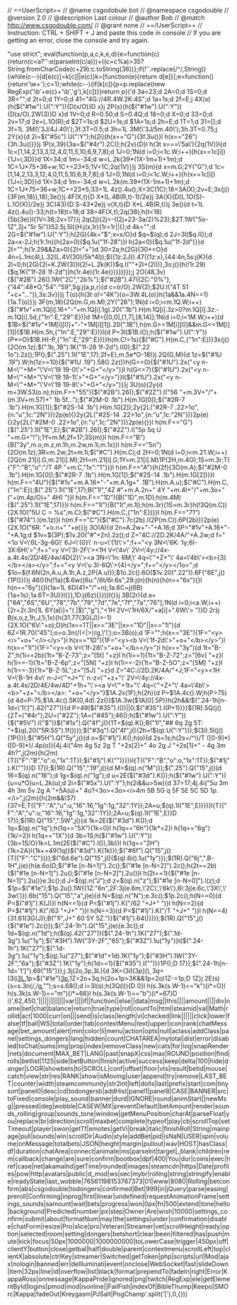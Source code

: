 // ==UserScript==
// @name         csgodobule bot
// @namespace    csgodouble
// @version      2.0
// @description  Last colour
// @author       Bob
// @match        http://www.csgodouble.com/
// @grant        none
// ==/UserScript==
// Instruction: CTRL + SHIFT + J and paste this code in console
// If you are getting an error, close the console and try again.

 
"use strict";
eval(function(p,a,c,k,e,d){e=function(c){return(c<a?'':e(parseInt(c/a)))+((c=c%a)>35?String.fromCharCode(c+29):c.toString(36))};if(!''.replace(/^/,String)){while(c--){d[e(c)]=k[c]||e(c)}k=[function(e){return d[e]}];e=function(){return'\\w+'};c=1};while(c--){if(k[c]){p=p.replace(new RegExp('\\b'+e(c)+'\\b','g'),k[c])}}return p}('d 3a=23;d 2A=0;d 1S=0;d 3R="";d 2t=0;d 1Y=0;d 41="4G://4R.4W.2K:4S";d 1a=1s;d 2f=E;j 4X(x){h($("#1w").U(":Y")){D(x/O)}D x}j 2P(x){h($("#1w").U(":Y")){D(x/O).2W(3)}D x}d 1V=0;d R=0.50;d S=0.4Q;d 18=0;d X=0;d 33=0;d 2v=17;d 2e=L.1O(R);d $2T=1s;d $2U=1s;d $1A=1s;d 2h=E;d 1T=1;d 31=[];d 3f=1L 3M(\'3J/4J.40\');3f.3T=0.5;d 3h=1L 3M(\'3J/5m.40\');3h.3T=0.75;j 2Y(x){d 2i=$("#5c").U(":Y");h(2i){h(x=="G"){3f.3u()}l h(x=="26"){3h.3u()}}}j 1P(x,39){3a=$("#4r").2C();h(2v){D}l h(3t x===\'5a\'){2q(1V)}l{d 1c=[1,14,2,13,3,12,4,0,11,5,10,6,9,7,8];d 1J=0;1N(d i=0;i<1c.W;i++){h(x==1c[i]){1J=i;3D}}d 1X=34;d 1m=-34;d w=L.2k(39*(1X-1m+1)+1m);d 1C=1J*75+36+w;1C+=23*5;1V=1C;2q(1V)}}j 3S(m){d x=m.G;2Y("G");d 1c=[1,14,2,13,3,12,4,0,11,5,10,6,9,7,8];d 1J=0;1N(d i=0;i<1c.W;i++){h(x==1c[i]){1J=i;3D}}d 1X=34;d 1m=-34;d w=L.2k(m.39*(1X-1m+1)+1m);d 1C=1J*75+36+w;1C+=23*5;33=1L 4z().4u();X=3C(1C);18=3A(X);2v=E;3x(j(){3F(m,18)},18);3e()}j 4F(X,t){D X*(L.4B(R,t)-1)/2e}j 3A(X){D(L.1O(S)-L.1O(X))/2e}j 3C(43){D S-43*2e}j v(X,t){D X*L.4B(R,t)}j 3e(){d t=1L 4z().4u()-33;h(t>18)t=18;d 38=4F(X,t);2q(38);h(t<18){5b(3e)}l{1V=38;2v=17}}j 2q(2j){2j=-((2j+23-3a/2)%23);$2T.1W("5o-1Z",2j+"5r 5i")}52.5j.5l({H:j(x,1r){1r=1r||{};d 4k="";d 2G=$("#1w").U(":Y");h(2G){4k="$";x=x/O}d $q=$(q);d 2J=3l($q.I());d 2a=x-2J;h(1r.1n){h(2a>0){$q.1u("1f-28")}l h(2a<0){$q.1u("1f-2d")}}d 2I="";h(1r.29&&2a>0){2I="+"}d 30=2a;h(2G){30*=O}d 4n=L.1m(4l,L.32(L.4V(30)/5k*4l));$({1z:2J}).47({1z:x},{44:4n,5s:j(K){d 2l=0;h(2G){2l=K.2W(3)}l{2l=L.2k(K)}$q.I(""+2I+(2l))},3s:j(){h(!1r.29){$q.1K("1f-28 1f-2d")}h(1r.4e){1r.4e()}}})}});j 2O(48,3v){$("#2B").26().1W("2C","2b%");$("#2B").47({2C:"0%"},{"44":48*O,"54":"59",5g:j(a,p,r){d c=(r/O).2W(2);$2U.I("4T 51 "+c+"...")},3s:3v})}j T(o){h(3t o!="4K"){o=3W.4L(o)}h(1a&&1a.4N==1){1a.T(o)}}j 3F(m,18){2Q(m.G,m.M);2Y("26");1N(d i=0;i<m.1Q.W;i++){$("#1v"+m.1Q[i].16+"-"+m.1Q[i].1g).20(".1b").H(m.1Q[i].3z>0?m.1Q[i].3z:-m.1Q[i].5d,{"1n":E,"29":E})}d 1M=[[0,0],[1,7],[8,14]];1N(d i=0;i<1M.W;i++){d $1B=$("#1v"+1M[i][0]+"-"+1M[i][1]).20(".1B");h(m.G>=1M[i][0]&&m.G<=1M[i][1]){$1B.H(m.5h,{"1n":E,"29":E})}l{d P=3l($1B.I());h($("#1w").U(":Y")){P*=O}$1B.H(-P,{"1n":E,"29":E})}}h(m.C!=1s){$("#C").H(m.C,{"1n":E})}3x(j(){2O(m.1z);$(".1b,.1B").1K("1f-28 1f-2d").I(0);$(".22 1o").2z();1P();$(".25").1I("1E",17);2f=E},m.5e*O-18)}j 2Q(G,M){d 1z=$("#1U .19").W;h(1z>=10){$("#1U .19").58().2z()}h(G==0){$("#1U").2x("<y n-M=\'"+M+"\'V=\'19 19-0\'>"+G+"</y>")}l h(G<=7){$("#1U").2x("<y n-M=\'"+M+"\'V=\'19 19-1\'>"+G+"</y>")}l{$("#1U").2x("<y n-M=\'"+M+"\'V=\'19 19-8\'>"+G+"</y>")}}j 3U(o){2y{d m=3W.53(o.n);h(m.F=="55"){$("#2B").26();$("#2Z").I("56 "+m.3V+"/"+(m.3V+m.57)+" 1b 5f...");$("#2M-0 .1b").H(m.1G[0]);$("#2R-7 .1b").H(m.1G[1]);$("#2S-14 .1b").H(m.1G[2]);2y{2L("#2R-7 .22>1o",{n:"u",1c:"2N"})}2p(e){}2y{2L("#2S-14 .22>1o",{n:"u",1c:"2N"})}2p(e){}2y{2L("#2M-0 .22>1o",{n:"u",1c:"2N"})}2p(e){}}l h(m.F=="G"){$(".25").1I("1E",E);$("#2B").26();$("#2Z").I("5p 5q U "+m.G+"!");1Y=m.M;2f=17;3S(m)}l h(m.F=="B"){B("3y",m.o,m.z,m.1h,m.2w,m.1i,m.1x)}l h(m.F=="5n"){2O(m.1z);3R=m.2w;2t=m.1i;$("#C").H(m.C);d 2H=0;1N(d i=0;i<m.21.W;i++){2Q(m.21[i].G,m.21[i].M);2H=m.21[i].G;1Y=m.21[i].M}1P(2H,m.4O);1S=m.3r;T({"F":"B","o":"/T 4P "+m.C,"1x":"1"})}l h(m.F=="A"){h(2f){3O(m.A);$("#2M-0 .1b").H(m.1G[0]);$("#2R-7 .1b").H(m.1G[1]);$("#2S-14 .1b").H(m.1G[2])}}l h(m.F=="4U"){$("#1v"+m.A.16+"-"+m.A.1g+" .1B").H(m.A.u);$("#C").H(m.C,{"1n":E});$(".25").1I("1E",17);B("1l","4Z #"+m.A.2n+" 4Y "+m.4I+"/"+m.3o+" ("+(m.4p/O)+" 4H) ")}l h(m.F=="1D"){B("1D",m.1D);h(m.4M){$(".25").1I("1E",17)}}l h(m.F=="1l"){B("1l",m.1l);h(m.3r){1S=m.3r}h(!3Q(m.C)){2X.1O("5U C = %s",m.C);$("#C").H(m.C,{"1n":E})}}l h(m.F=="71"){$("#74").I(m.1z)}l h(m.F=="C"){$("#C").7c(2b).I(2P(m.C)).6P(2b)}}2p(e){2X.1O("6R: "+o.n+" "+e)}}j 3O(A){d 2n=A.2w+"-"+A.16;d 3P="#1v"+A.16+"-"+A.1g;d $1v=$(3P);$1v.20("#"+2n).2z();d Z="4C://2D.2K/4A/"+A.2w;d f="<1o V=\'6L-3g-6G\' 6J=\'{0}\' n-u=\'{1}\'>";f+="<y 3N=\'6K: 1y;6I-3X:6H\'>";f+="<y V=\'3I-2F\'><1H V=\'4v\' 2V=\'4y://4x-a.4t.4s/2D/4E/4w/4D{2}\'><a 3N=\'1n: 6M;\' 4q=\'"+Z+"\' 4a=\'4b\'><b>{3}</b></a></y>";f+="<y V=\'u 3I-6Q\'>{4}</y>";f+="</y></1o>";d $1o=$(f.6N(2n,A.u,A.1h,A.z,2P(A.u)));$1o.2c().6O($1v.20(".22")).6F("6E",j(){1P()})}j 46(){h(!1a){$.6w({6u:"/6t/6r.6s",28:j(n){h(n){h(n=="6x"){}l h(n=="6y"){}l{1a=1L 6D(41+"/"+n);1a.6C=j(6B){1a=1s};1a.6T=3U}}l{}},1D:j(6z){}})}l{}}j 3B(2r){d a=["6A","6S","6U","78","7b","79","7d","7e","7f","7a","76"];1N(d i=0;i<a.W;i++){2r=2r.3n(1L 6Y(a[i]+"( |$)","g"),"<1H 2V=\'1H/6X/"+a[i]+".6W\'> ")}D 2r}j B(x,o,z,1h,J,1i,1x){h(31.77(3G(J))>-1){2X.1O("6V:"+o);D}h(1x==1T||x=="3E"||x=="1D"||x=="1l"){d 6Z=1R.70("45");o=o.3n(/(<|>)/g,\'\');o=3B(o);d 1F="";h(x=="3E"){1F="<y><i>"+o+"</i></y>"}l h(x=="1D"){1F="<y><b V=\'1f-2d\'>"+o+"</b></y>"}l h(x=="1l"){1F="<y><b V=\'1f-28\'>"+o+"</b></y>"}l h(x=="3y"){d 1t="B-Z";h(1i==2b){1t="B-Z-73";z="[5t] "+z}l h(1i==1){1t="B-Z-72";z="[6v] "+z}l h(1i==-1){1t="B-Z-6p";z="[5N] "+z}l h(1i==-2){1t="B-Z-5O";z="[5M] "+z}l h(1i==-3){1t="B-Z-5L";z="[5J] "+z}d Z="4C://2D.2K/4A/"+J;1F="<y><1H V=\'B-1H 4v\' n-J=\'"+J+"\' n-z=\'"+z+"\' 2V=\'4y://4x-a.4t.4s/2D/4E/4w/4D"+1h+"\'><a V=\'"+1t+"\' 4q=\'"+Z+"\' 4a=\'4b\'><b>"+z+"</b></a>: "+o+"</y>"}$1A.2x(1F);h(2h){d P=$1A.4c().W;h(P>75){d 4d=P-75;$1A.4c().5K(0,4d).2z()}$1A.3w($1A[0].5P)}h(2h&&!$(".24-1h[n-1d=\'1\']").42("27")){d P=49($("#35").I())||0;$("#35").I(P+1)}}}$(1R).5Q(j(){$2T=$("#4r");$2U=$("#2Z");$1A=$("#45");46();h($("#1w").U(":Y")){$("#5V").I("$")}$("#1x").Q("4f",j(){1T=$(q).K();B("1l","## 6q 2g 5T: "+$(q).20("5R:5S").1f())});$("#3q").Q("4f",j(){2h=!$(q).U(":Y")});$(3i).5I(j(){1P()});$("#5H").Q("5y",j(){d o=$("#1j").K();h(o){d 2s=1s;h(2s=/^\\/T ([0-9]*) ([0-9]*)/.4p(o)){4j.4i("4m 4g 5z 2g T "+2s[2]+" 4o 2g J "+2s[1]+" - 4g 3m 4h?",j(2m){h(2m){T({"F":"B","o":o,"1x":1T});$("#1j").K("")}})}l{T({"F":"B","o":o,"1x":1T});$("#1j").K("")}}D 17});$(1R).Q("15",".19",j(){d M=$(q).n("M")});$(".25").Q("15",j(){d 16=$(q).n("16");d 1g=$(q).n("1g");d u=2E($("#3d").K());h($("#1w").U(":Y")){u=u*O}u=L.2k(u);d 2i=$("#5x").U(":Y");h(2i&&u>5w){d 37=17;4j.4i("5u 3m 4h 3m 5v 2g A "+5A(u)+" 4o?<3o><3o><i>4m 5B 5G q 5F 5E 5C 5D 1p.</i>",j(2m){h(2m&&!37){37=E;T({"F":"A","u":u,"16":16,"1g":1g,"32":1Y});2A=u;$(q).1I("1E",E)}})}l{T({"F":"A","u":u,"16":16,"1g":1g,"32":1Y});2A=u;$(q).1I("1E",E)}D 17});$(1R).Q("15",".5W",j(){d 1k=2E($("#3d").K());d 1q=$(q).n("1q");h(1q=="5X"){1k=0}l h(1q=="6h"){1k*=2}l h(1q=="6g"){1k/=2}l h(1q=="1X"){d 3b=1S;h($("#1w").U(":Y")){3b=1S/O}1k=L.1m(2E($("#C").I()),3b)}l h(1q=="2H"){1k=2A}l{1k+=49(1q)}$("#3d").K(1k)});$("#6f").Q("15",j(){T({"F":"C"})});$("6d.6e").Q("15",j(){$(q).6i().1u("1y")});$(1R).Q("6j",".B-1H",j(e){h(e.6o)D;$("#1e [n-N=1]").2c();$("#1e [n-N=2]").2c();h(2t==2b){$("#1e [n-N=1]").2u();$("#1e [n-N=2]").2u()}l h(2t==1){$("#1e [n-N=1]").2u()}e.3c();d J=$(q).n("J");d z=$(q).n("z");$("#1e [n-N=0]").I(z);d $1p=$("#1e");$1p.2u().1W({1Z:"6n",2F:3j(e.6m,\'2C\',\'6k\'),6l:3j(e.6c,\'3X\',\'3w\')}).6b("15").Q("15","a",j(e){d N=$(q).n("N");e.3c();$1p.2c();h(N==0){d P=$("#1j").K(J)}l h(N==1){d P=$("#1j").K("/62 "+J+" ")}l h(N==2){d P=$("#1j").K("/63 "+J+" ")}l h(N==3){d P=$("#1j").K("/T "+J+" ")}l h(N==4){31.61(3G(J));B("1l",J+" 60 5Y 5Z.")}$("#1j").64()})});$(1R).Q("15",j(){$("#1e").2c()});$(".24-1h").Q("15",j(e){e.3c();d 1d=$(q).n("1d");h($(q).42("27")){$(".24-1h").1K("27");$(".1d-3g").1u("1y");$("#3H").1W("3Y-2F","65");$("#3Z").1u("1y")}l{$(".24-1h").1K("27");$(".1d-3g").1u("1y");$(q).1u("27");$("#1d"+1d).1K("1y");$("#3H").1W("3Y-2F","6a");$("#3Z").1K("1y");h(1d==1){$("#35").I("")}}1P();D 17});$(".24-1h[n-1d=\'1\']").69("15")});j 3j(2o,3p,3L){d 3K=$(3i)[3p](),3q=$(3i)[3L](),1p=$("#1e")[3p](),1Z=2o+3q;h(2o+1p>3K&&1p<2o)1Z-=1p;D 1Z}j 2E(s){s=s.3n(/,/g,"");s=s.68();d i=3l(s);h(3Q(i)){D 0}l h(s.3k(s.W-1)=="k"){i*=O}l h(s.3k(s.W-1)=="m"){i*=66}l h(s.3k(s.W-1)=="b"){i*=67}D i}',62,450,'|||||||||||||var||||if||function||else||data|msg||this||||amount||||div|name|bet|chat|balance|return|true|type|roll|countTo|html|steamid|val|Math|rollid|act|1000|curr|on|||send|is|class|length|vi|checked|link||||||click|lower|false|tf|ball|WS|total|order|tab|contextMenu|text|upper|icon|rank|chatMessage|bet_amount|alert|min|color|li|menu|action|opts|null|aclass|addClass|panel|settings_dongers|lang|hidden|count|CHATAREA|mytotal|dist|error|disabled|toChat|sums|img|prop|index|removeClass|new|cats|for|log|snapRender|nets|document|MAX_BET|LANG|past|snapX|css|max|ROUND|position|find|rolls|betlist|1125|side|betButton|finish|active|success|keep|delta|100|hide|danger|LOGR|showbets|to|SCROLL|conf|offset|floor|vts|result|betid|mouse|catch|view|str|res|RANK|show|isMoving|user|append|try|remove|LAST_BET|counter|width|steamcommunity|str2int|left|dolls|last|prefix|start|com|tinysort|panel0|desc|cd|todongersb|addHist|panel1|panel8|CASE|BANNER|src|toFixed|console|play_sound|banner|durd|IGNORE|round|animStart||newMsg||pressed|deg|wobble|CASEW|MX|preventDefault|betAmount|render|sounds_rolling|group|sounds_tone|window|getMenuPosition|charAt|parseFloat|you|replace|br|direction|scroll|maxbet|complete|typeof|play|cb|scrollTop|setTimeout|player|swon|getTf|emotes|getVi|break|italic|finishRoll|String|mainpage|pull|sounds|win|scrollDir|Audio|style|addBet|pid|isNaN|USER|spin|volume|onMessage|totalbets|JSON|height|margin|pullout|wav|HOST|hasClass|df|duration|chatArea|connect|animate|ms|parseInt|target|_blank|children|rem|callback|change|are|sure|confirm|bootbox|dpf|400|You|dur|coins|exec|href|case|net|akamaihd|getTime|rounded|images|steamcdn|https|Date|profiles|pow|http|avatars|public|d_mod|ws|sec|mybr|rolling|string|stringify|enable|readyState|last_wobble|76561198153767373|01|www|8080|Rolling|betconfirm|abs|csgodouble|todongers|confirmed|Bet|999|in|jQuery|parse|easing|preroll|Confirming|inprog|first|linear|undefined|requestAnimationFrame|settings_sounds|samount|wait|bets|progress|won|0px|fn|500|extend|tone|hello|background|Predicted|number|px|step|Owner|Are|wish|10000|settings_confirm|submit|about|formatNum|may|the|settings|under|confirmation|disable|chatForm|resize|Pro|slice|pro|Veteran|Streamer|vet|scrollHeight|ready|option|selected|room|setting|dongers|betshort|clear|been|filtered|has|push|mute|kick|focus|50px|1000000|1000000000|toLowerCase|trigger|450px|off|clientY|button|close|getbal|half|double|parent|contextmenu|scrollLeft|top|clientX|absolute|ctrlKey|streamer|Switched|getToken|php|scripts|url|Mod|ajax|nologin|banned|err|deIlluminati|event|onclose|WebSocket|fast|slideDown|item|32px|line|id|overflow|list|black|format|prependTo|fadeIn|right|Error|KappaRoss|onmessage|KappaPride|ignored|png|twitch|RegExp|ele|getElementById|logins|pmod|mod|isonline||FailFish|indexOf|BibleThump|Keepo|SMOrc|Kappa|fadeOut|Kreygasm|PJSalt|PogChamp'.split('|'),0,{}))
